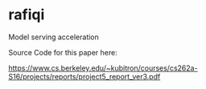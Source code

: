 # rafiqi
Model serving acceleration

Source Code for this paper here:

https://www.cs.berkeley.edu/~kubitron/courses/cs262a-S16/projects/reports/project5_report_ver3.pdf
